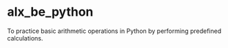 # alx_be_python
To practice basic arithmetic operations in Python by performing predefined calculations.
